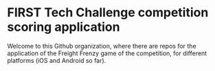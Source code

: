 # FIRST Tech Challenge competition scoring application
Welcome to this Github organization, where there are repos for the application of the Freight Frenzy game of the competition, for different platforms (iOS and Android so far).
